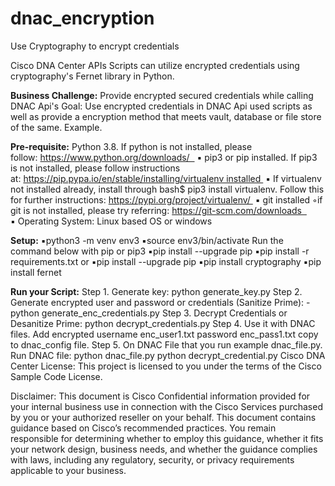 # dnac_encryption
Use Cryptography to encrypt credentials

Cisco DNA Center APIs Scripts can utilize encrypted credentials using cryptography's Fernet library in Python.

**Business Challenge:** Provide encrypted secured credentials while calling DNAC Api's
Goal: Use encrypted credentials in DNAC Api used scripts as well as provide a encryption method that meets vault, database or file store of the same. 
Example.

**Pre-requisite:** Python 3.8. If python is not installed, please follow: https://www.python.org/downloads/  
▪ pip3 or pip installed. If pip3 is not installed, please follow instructions at: https://pip.pypa.io/en/stable/installing/virtualenv installed 
▪ If virtualenv not installed already, install through bash$ pip3 install virtualenv. Follow this for further instructions: https://pypi.org/project/virtualenv/ 
▪ git installed ◦if git is not installed, please try referring: https://git-scm.com/downloads  
▪ Operating System: Linux based OS or windows

**Setup:**
▪python3 -m venv env3 
▪source env3/bin/activate
Run the command below with pip or pip3
▪pip install --upgrade pip 
▪pip install -r requirements.txt
or 
▪pip install --upgrade pip
▪pip install cryptography
▪pip install fernet

**Run your Script:**
Step 1. Generate key: python generate_key.py
Step 2. Generate encrypted user and password or credentials (Sanitize Prime): - python generate_enc_credentials.py
Step 3. Decrypt Credentials or Desanitize Prime: python decrypt_credentials.py 
Step 4. Use it with DNAC files. Add encrypted username enc_user1.txt password enc_pass1.txt copy to dnac_config file.
Step 5. On DNAC File that you run example dnac_file.py. 
        Run DNAC file: python dnac_file.py
        python decrypt_credential.py
Cisco DNA Center License: This project is licensed to you under the terms of the Cisco Sample Code License.

Disclaimer: This document is Cisco Confidential information provided for your internal business use in connection with the Cisco Services purchased
by you or your authorized reseller on your behalf. This document contains guidance based on Cisco’s recommended practices. You remain responsible for 
determining whether to employ this guidance, whether it fits your network design, business needs, and whether the guidance complies with laws, 
including any regulatory, security, or privacy requirements applicable to your business.
